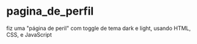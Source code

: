 # pagina_de_perfil
fiz uma "página de peril" com toggle de tema dark e light, usando HTML, CSS, e JavaScript
